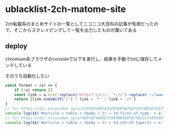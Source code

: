 # ublacklist-2ch-matome-site

2ch転載系のまとめサイトの一覧としてニコニコ大百科の記事が有用だったので、そこからスクレイピングして一覧を出力したものが置いてある

## deploy

chromium系ブラウザのconsoleで以下を実行し、結果を手動でtxtに保存してメンテしている

そのうち自動化したい

```js
const format = (a) => {
	if (!a) return []
	const link = a.href.replace(/https?:\/\//, '*://').replace('://www.', '://*.').replace(/index\.(html|php)$/, '')
	return [link.endsWith('/') ? link + '*' : link + '/*']
}
// for https://dic.nicovideo.jp/a/2ch%E9%96%A2%E9%80%A3%E3%81%BE%E3%81%A8%E3%82%81%E3%82%B5%E3%82%A4%E3%83%88%E3%81%AE%E4%B8%80%E8%A6%A7
console.log($$('#article > table > tbody > tr > td:first-of-type  > a:last-of-type[target="_blank"][rel="nofollow"]').flatMap(format).sort().join('\n'))
// for https://dic.nicovideo.jp/a/%E6%9C%AA%E7%99%BB%E9%8C%B22ch%E9%96%A2%E9%80%A3%E3%81%BE%E3%81%A8%E3%82%81%E3%82%B5%E3%82%A4%E3%83%88%E3%81%AE%E4%B8%80%E8%A6%A7
console.log($$('#article > table > tbody > tr > td:nth-of-type(2) > a:last-of-type[target="_blank"][rel="nofollow"]').flatMap(format).sort().join('\n'))
```
